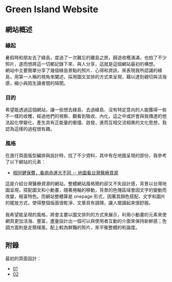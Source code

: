 # Green Island Website

## 網站概述
### 緣起
暑假時和朋友去了綠島，度過了一次難忘的離島之旅，歸途收穫滿滿，也拍了不少照片，遂而想將這一切都記錄下來、與人分享，這就是這個網站最初的構想。
<br>
網站中主要簡單分享了幾個綠島景點的照片、心得和資訊，來表現我所認識的綠島，用第一人稱的視角來闡述，採用圖文並排的方式來呈現，藉以達到親切與活潑感，縮小與陌生讀者間的隔閡。

### 目的
希望能透過這個網站，讓一些想去綠島、去過綠島、沒有特定意向的人能獲得一些不一樣的收穫，經過他們的視察、觀看到吸收、內化，這之中或許會與我傳達的想法起化學變化，產生具有正能量的衝撞、啟發，進而互相交流相異的文化思想，我認為這樣的過程很有趣。

### 風格
在進行頁面版型編排與設計時，找了不少資料，其中有在地圖呈現的部份，我參考了以下網站的元素：

- [相同健保費，看病命運大不同 -- 地圖看台灣醫療資源](https://udn.com/upf/newmedia/2018_data/rural_medical/)

這是介紹台灣醫療資源的網站，整體網站風格簡約卻又不失設計感，背景以台灣地圖呈現，搭配圖文和小動畫，隨著捲軸的移動，背景的色塊區域會因文字的變動而改變，極富特色。而網站整體算是 onepage 形式，因著其顏色搭配、文字和圖片的擺放方式，使得整個版面很乾淨、文章具有調理，讓人閱讀起來很舒服。
<br>
<br>
我希望能呈現的風格，將會主要以圖文排列的方式來展示，利用小動畫的元素來使網頁更加活潑、豐富，盡量設計出一個可以與使用者互動的介面來保持新鮮感；色調方面則是走簡樸風，配上較為鮮豔的照片，來平衡整體的和諧度。

## 附錄
最初的頁面設計：
- [01](https://i.imgur.com/MXUNW07.png)
- [02](https://i.imgur.com/Ji14dPf.png)


